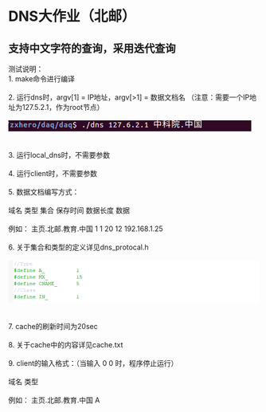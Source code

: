 # DNS大作业（北邮）
## 支持中文字符的查询，采用迭代查询
测试说明：<br>
	1.	make命令进行编译<br><br>
	2.	运行dns时，argv[1] = IP地址，argv[>1] = 数据文档名 （注意：需要一个IP地址为127.5.2.1，作为root节点）<br> <br>
	![image](https://github.com/zxhero/DNS/blob/master/example.PNG)<br> <br> <br>
	3.	运行local_dns时，不需要参数<br> <br>
	4.	运行client时，不需要参数<br> <br>
	5.	数据文档编写方式：<br> <br>
		域名 类型 集合 保存时间 数据长度 数据<br> <br>
		例如：	主页.北邮.教育.中国 1 1 20 12 192.168.1.25<br> <br>
	6.	关于集合和类型的定义详见dns_protocal.h<br> <br>
	![image](https://github.com/zxhero/DNS/blob/master/definition.PNG)<br> <br> <br>
	7.	cache的刷新时间为20sec<br> <br>
	8.	关于cache中的内容详见cache.txt<br> <br>
	9.	client的输入格式：（当输入 0 0 时，程序停止运行）<br> <br>
		域名 类型<br> <br>
		例如：	主页.北邮.教育.中国 A<br> <br>
